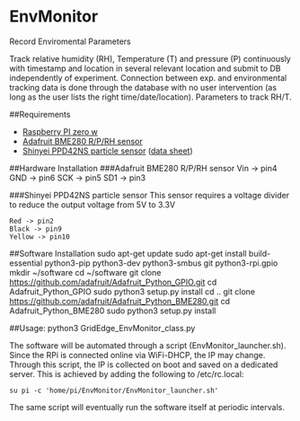 # EnvMonitor
Record Enviromental Parameters

Track relative humidity (RH), Temperature (T) and pressure (P) continuously with timestamp 
and location in several relevant location and submit to DB independently of experiment. 
Connection between exp. and environmental tracking data is done through the database with no 
user intervention (as long as the user lists the right time/date/location). Parameters to 
track RH/T.

##Requirements
- [Raspberry PI zero w](https://www.raspberrypi.org/products/pi-zero-w/)
- [Adafruit BME280 R/P/RH sensor](https://learn.adafruit.com/adafruit-bme280-humidity-barometric-pressure-temperature-sensor-breakout)
- [Shinyei PPD42NS particle sensor](https://www.seeedstudio.com/Grove-Dust-Sensor-p-1050.html) ([data sheet](http://www.mouser.com/ds/2/744/Seeed_101020012-838657.pdf))
  
##Hardware Installation
###Adafruit BME280 R/P/RH sensor
    Vin -> pin4
    GND -> pin6
    SCK -> pin5
    SD1 -> pin3

###Shinyei PPD42NS particle sensor
This sensor requires a voltage divider to reduce the output voltage from 5V to 3.3V
    
    Red -> pin2
    Black -> pin9
    Yellow -> pin10    

##Software Installation
	sudo apt-get update
	sudo apt-get install build-essential python3-pip python3-dev python3-smbus git python3-rpi.gpio
    mkdir ~/software
    cd ~/software
	git clone https://github.com/adafruit/Adafruit_Python_GPIO.git
	cd Adafruit_Python_GPIO
	sudo python3 setup.py install
    cd ..
	git clone https://github.com/adafruit/Adafruit_Python_BME280.git
    cd Adafruit_Python_BME280
    sudo python3 setup.py install

##Usage:
 	python3 GridEdge_EnvMonitor_class.py <lab-identifier> <mongodb-auth-file>
    
The software will be automated through a script (EnvMonitor_launcher.sh). Since the RPi is 
connected online via WiFi-DHCP, the IP may change. Through this script, the IP is collected
on boot and saved on a dedicated server. This is achieved by adding the following to /etc/rc.local:

    su pi -c 'home/pi/EnvMonitor/EnvMonitor_launcher.sh'

The same script will eventually run the software itself at periodic intervals. 
    

